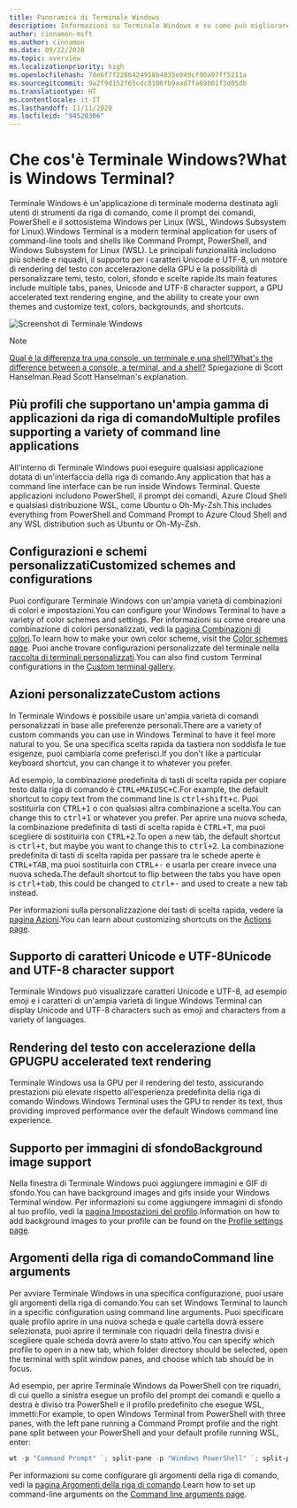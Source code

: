 ```yaml
---
title: Panoramica di Terminale Windows
description: Informazioni su Terminale Windows e su come può migliorare il flusso di lavoro della riga di comando.
author: cinnamon-msft
ms.author: cinnamon
ms.date: 09/22/2020
ms.topic: overview
ms.localizationpriority: high
ms.openlocfilehash: 7de6f7f2286424958b4035e049cf90a97ff5211a
ms.sourcegitcommit: 9a2f9d152f65cdc8106fb9aad7fa69b01f3d05db
ms.translationtype: HT
ms.contentlocale: it-IT
ms.lasthandoff: 11/11/2020
ms.locfileid: "94520306"
---
```

# <a name="what-is-windows-terminal"></a><span data-ttu-id="5a282-103">Che cos'è Terminale Windows?</span><span class="sxs-lookup"><span data-stu-id="5a282-103">What is Windows Terminal?</span></span>

<span data-ttu-id="5a282-104">Terminale Windows è un'applicazione di terminale moderna destinata agli utenti di strumenti da riga di comando, come il prompt dei comandi, PowerShell e il sottosistema Windows per Linux (WSL, Windows Subsystem for Linux).</span><span class="sxs-lookup"><span data-stu-id="5a282-104">Windows Terminal is a modern terminal application for users of command-line tools and shells like Command Prompt, PowerShell, and Windows Subsystem for Linux (WSL).</span></span> <span data-ttu-id="5a282-105">Le principali funzionalità includono più schede e riquadri, il supporto per i caratteri Unicode e UTF-8, un motore di rendering del testo con accelerazione della GPU e la possibilità di personalizzare temi, testo, colori, sfondo e scelte rapide.</span><span class="sxs-lookup"><span data-stu-id="5a282-105">Its main features include multiple tabs, panes, Unicode and UTF-8 character support, a GPU accelerated text rendering engine, and the ability to create your own themes and customize text, colors, backgrounds, and shortcuts.</span></span>

![Screenshot di Terminale Windows](./images/overview.png)

> [!NOTE]
> [<span data-ttu-id="5a282-107">Qual è la differenza tra una console, un terminale e una shell?</span><span class="sxs-lookup"><span data-stu-id="5a282-107">What's the difference between a console, a terminal, and a shell?</span></span>](https://www.hanselman.com/blog/WhatsTheDifferenceBetweenAConsoleATerminalAndAShell.aspx) <span data-ttu-id="5a282-108">Spiegazione di Scott Hanselman.</span><span class="sxs-lookup"><span data-stu-id="5a282-108">Read Scott Hanselman's explanation.</span></span>

## <a name="multiple-profiles-supporting-a-variety-of-command-line-applications"></a><span data-ttu-id="5a282-109">Più profili che supportano un'ampia gamma di applicazioni da riga di comando</span><span class="sxs-lookup"><span data-stu-id="5a282-109">Multiple profiles supporting a variety of command line applications</span></span>

<span data-ttu-id="5a282-110">All'interno di Terminale Windows puoi eseguire qualsiasi applicazione dotata di un'interfaccia della riga di comando.</span><span class="sxs-lookup"><span data-stu-id="5a282-110">Any application that has a command line interface can be run inside Windows Terminal.</span></span> <span data-ttu-id="5a282-111">Queste applicazioni includono PowerShell, il prompt dei comandi, Azure Cloud Shell e qualsiasi distribuzione WSL, come Ubuntu o Oh-My-Zsh.</span><span class="sxs-lookup"><span data-stu-id="5a282-111">This includes everything from PowerShell and Command Prompt to Azure Cloud Shell and any WSL distribution such as Ubuntu or Oh-My-Zsh.</span></span>

## <a name="customized-schemes-and-configurations"></a><span data-ttu-id="5a282-112">Configurazioni e schemi personalizzati</span><span class="sxs-lookup"><span data-stu-id="5a282-112">Customized schemes and configurations</span></span>

<span data-ttu-id="5a282-113">Puoi configurare Terminale Windows con un'ampia varietà di combinazioni di colori e impostazioni.</span><span class="sxs-lookup"><span data-stu-id="5a282-113">You can configure your Windows Terminal to have a variety of color schemes and settings.</span></span> <span data-ttu-id="5a282-114">Per informazioni su come creare una combinazione di colori personalizzati, vedi la [pagina Combinazioni di colori](./customize-settings/color-schemes.md).</span><span class="sxs-lookup"><span data-stu-id="5a282-114">To learn how to make your own color scheme, visit the [Color schemes page](./customize-settings/color-schemes.md).</span></span> <span data-ttu-id="5a282-115">Puoi anche trovare configurazioni personalizzate del terminale nella [raccolta di terminali personalizzati](./custom-terminal-gallery/powerline-in-powershell.md).</span><span class="sxs-lookup"><span data-stu-id="5a282-115">You can also find custom Terminal configurations in the [Custom terminal gallery](./custom-terminal-gallery/powerline-in-powershell.md).</span></span>

## <a name="custom-actions"></a><span data-ttu-id="5a282-116">Azioni personalizzate</span><span class="sxs-lookup"><span data-stu-id="5a282-116">Custom actions</span></span>

<span data-ttu-id="5a282-117">In Terminale Windows è possibile usare un'ampia varietà di comandi personalizzati in base alle preferenze personali.</span><span class="sxs-lookup"><span data-stu-id="5a282-117">There are a variety of custom commands you can use in Windows Terminal to have it feel more natural to you.</span></span> <span data-ttu-id="5a282-118">Se una specifica scelta rapida da tastiera non soddisfa le tue esigenze, puoi cambiarla come preferisci.</span><span class="sxs-lookup"><span data-stu-id="5a282-118">If you don't like a particular keyboard shortcut, you can change it to whatever you prefer.</span></span>

<span data-ttu-id="5a282-119">Ad esempio, la combinazione predefinita di tasti di scelta rapida per copiare testo dalla riga di comando è <kbd>CTRL+MAIUSC+C</kbd>.</span><span class="sxs-lookup"><span data-stu-id="5a282-119">For example, the default shortcut to copy text from the command line is <kbd>ctrl+shift+c</kbd>.</span></span> <span data-ttu-id="5a282-120">Puoi sostituirla con <kbd>CTRL+1</kbd> o con qualsiasi altra combinazione a scelta.</span><span class="sxs-lookup"><span data-stu-id="5a282-120">You can change this to <kbd>ctrl+1</kbd> or whatever you prefer.</span></span> <span data-ttu-id="5a282-121">Per aprire una nuova scheda, la combinazione predefinita di tasti di scelta rapida è <kbd>CTRL+T</kbd>, ma puoi scegliere di sostituirla con <kbd>CTRL+2</kbd>.</span><span class="sxs-lookup"><span data-stu-id="5a282-121">To open a new tab, the default shortcut is <kbd>ctrl+t</kbd>, but maybe you want to change this to <kbd>ctrl+2</kbd>.</span></span> <span data-ttu-id="5a282-122">La combinazione predefinita di tasti di scelta rapida per passare tra le schede aperte è <kbd>CTRL+TAB</kbd>, ma puoi sostituirla con <kbd>CTRL+-</kbd> e usarla per creare invece una nuova scheda.</span><span class="sxs-lookup"><span data-stu-id="5a282-122">The default shortcut to flip between the tabs you have open is <kbd>ctrl+tab</kbd>, this could be changed to <kbd>ctrl+-</kbd> and used to create a new tab instead.</span></span>

<span data-ttu-id="5a282-123">Per informazioni sulla personalizzazione dei tasti di scelta rapida, vedere la [pagina Azioni](./customize-settings/actions.md).</span><span class="sxs-lookup"><span data-stu-id="5a282-123">You can learn about customizing shortcuts on the [Actions page](./customize-settings/actions.md).</span></span>

## <a name="unicode-and-utf-8-character-support"></a><span data-ttu-id="5a282-124">Supporto di caratteri Unicode e UTF-8</span><span class="sxs-lookup"><span data-stu-id="5a282-124">Unicode and UTF-8 character support</span></span>

<span data-ttu-id="5a282-125">Terminale Windows può visualizzare caratteri Unicode e UTF-8, ad esempio emoji e i caratteri di un'ampia varietà di lingue.</span><span class="sxs-lookup"><span data-stu-id="5a282-125">Windows Terminal can display Unicode and UTF-8 characters such as emoji and characters from a variety of languages.</span></span>

## <a name="gpu-accelerated-text-rendering"></a><span data-ttu-id="5a282-126">Rendering del testo con accelerazione della GPU</span><span class="sxs-lookup"><span data-stu-id="5a282-126">GPU accelerated text rendering</span></span>

<span data-ttu-id="5a282-127">Terminale Windows usa la GPU per il rendering del testo, assicurando prestazioni più elevate rispetto all'esperienza predefinita della riga di comando Windows.</span><span class="sxs-lookup"><span data-stu-id="5a282-127">Windows Terminal uses the GPU to render its text, thus providing improved performance over the default Windows command line experience.</span></span>

## <a name="background-image-support"></a><span data-ttu-id="5a282-128">Supporto per immagini di sfondo</span><span class="sxs-lookup"><span data-stu-id="5a282-128">Background image support</span></span>

<span data-ttu-id="5a282-129">Nella finestra di Terminale Windows puoi aggiungere immagini e GIF di sfondo.</span><span class="sxs-lookup"><span data-stu-id="5a282-129">You can have background images and gifs inside your Windows Terminal window.</span></span> <span data-ttu-id="5a282-130">Per informazioni su come aggiungere immagini di sfondo al tuo profilo, vedi la [pagina Impostazioni del profilo](./customize-settings/profile-settings.md#background-image-settings).</span><span class="sxs-lookup"><span data-stu-id="5a282-130">Information on how to add background images to your profile can be found on the [Profile settings page](./customize-settings/profile-settings.md#background-image-settings).</span></span>

## <a name="command-line-arguments"></a><span data-ttu-id="5a282-131">Argomenti della riga di comando</span><span class="sxs-lookup"><span data-stu-id="5a282-131">Command line arguments</span></span>

<span data-ttu-id="5a282-132">Per avviare Terminale Windows in una specifica configurazione, puoi usare gli argomenti della riga di comando.</span><span class="sxs-lookup"><span data-stu-id="5a282-132">You can set Windows Terminal to launch in a specific configuration using command line arguments.</span></span> <span data-ttu-id="5a282-133">Puoi specificare quale profilo aprire in una nuova scheda e quale cartella dovrà essere selezionata, puoi aprire il terminale con riquadri della finestra divisi e scegliere quale scheda dovrà avere lo stato attivo.</span><span class="sxs-lookup"><span data-stu-id="5a282-133">You can specify which profile to open in a new tab, which folder directory should be selected, open the terminal with split window panes, and choose which tab should be in focus.</span></span>

<span data-ttu-id="5a282-134">Ad esempio, per aprire Terminale Windows da PowerShell con tre riquadri, di cui quello a sinistra esegue un profilo del prompt dei comandi e quello a destra è diviso tra PowerShell e il profilo predefinito che esegue WSL, immetti:</span><span class="sxs-lookup"><span data-stu-id="5a282-134">For example, to open Windows Terminal from PowerShell with three panes, with the left pane running a Command Prompt profile and the right pane split between your PowerShell and your default profile running WSL, enter:</span></span>

```powershell
wt -p "Command Prompt" `; split-pane -p "Windows PowerShell" `; split-pane -H wsl.exe
```

<span data-ttu-id="5a282-135">Per informazioni su come configurare gli argomenti della riga di comando, vedi la [pagina Argomenti della riga di comando](./command-line-arguments.md).</span><span class="sxs-lookup"><span data-stu-id="5a282-135">Learn how to set up command-line arguments on the [Command line arguments page](./command-line-arguments.md).</span></span>
